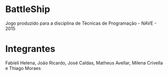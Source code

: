 # BattleShip
Jogo produzido para a disciplina de Técnicas de Programação - NAVE - 2015

# Integrantes

Fabieli Helena, João Ricardo, José Caldas, Matheus Avellar, Milena Crivella e Thiago Moraes
